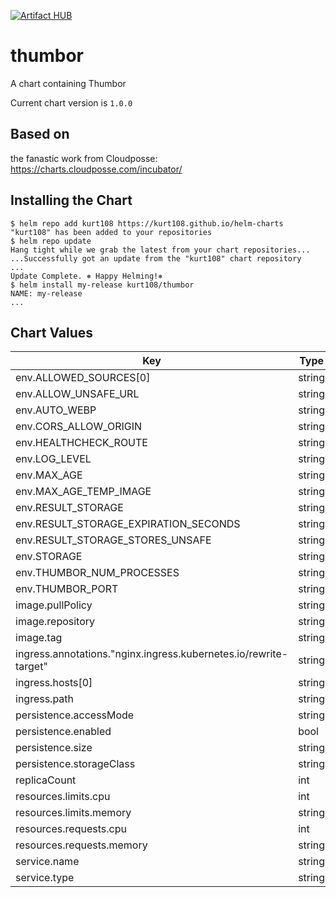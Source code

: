 [![Artifact HUB](https://img.shields.io/endpoint?url=https://artifacthub.io/badge/repository/kurt108)](https://artifacthub.io/packages/search?repo=kurt108)


thumbor
=======
A chart containing Thumbor

Current chart version is `1.0.0`

## Based on

the fanastic work from Cloudposse: https://charts.cloudposse.com/incubator/

## Installing the Chart

```console
$ helm repo add kurt108 https://kurt108.github.io/helm-charts
"kurt108" has been added to your repositories
$ helm repo update
Hang tight while we grab the latest from your chart repositories...
...Successfully got an update from the "kurt108" chart repository
...
Update Complete. ⎈ Happy Helming!⎈
$ helm install my-release kurt108/thumbor
NAME: my-release
...
```



## Chart Values

| Key | Type | Default | Description |
|-----|------|---------|-------------|
| env.ALLOWED_SOURCES[0] | string | `"http://s.glbimg.com"` |  |
| env.ALLOW_UNSAFE_URL | string | `"True"` |  |
| env.AUTO_WEBP | string | `"True"` |  |
| env.CORS_ALLOW_ORIGIN | string | `"*"` |  |
| env.HEALTHCHECK_ROUTE | string | `"/"` |  |
| env.LOG_LEVEL | string | `"error"` |  |
| env.MAX_AGE | string | `"3600"` |  |
| env.MAX_AGE_TEMP_IMAGE | string | `"300"` |  |
| env.RESULT_STORAGE | string | `"thumbor.result_storages.no_storage"` |  |
| env.RESULT_STORAGE_EXPIRATION_SECONDS | string | `"31536000"` |  |
| env.RESULT_STORAGE_STORES_UNSAFE | string | `"True"` |  |
| env.STORAGE | string | `"thumbor.storages.file_storage"` |  |
| env.THUMBOR_NUM_PROCESSES | string | `"1"` |  |
| env.THUMBOR_PORT | string | `"80"` |  |
| image.pullPolicy | string | `"IfNotPresent"` |  |
| image.repository | string | `"registry.hub.docker.com/minimalcompact/thumbor"` |  |
| image.tag | string | `"6.7.5"` |  |
| ingress.annotations."nginx.ingress.kubernetes.io/rewrite-target" | string | `"/$2"` |  |
| ingress.hosts[0] | string | `"thumbor.domain"` |  |
| ingress.path | string | `"/scale(/|$)(.*)"` |  |
| persistence.accessMode | string | `"ReadWriteOnce"` |  |
| persistence.enabled | bool | `false` |  |
| persistence.size | string | `"8Gi"` |  |
| persistence.storageClass | string | `"generic"` |  |
| replicaCount | int | `1` |  |
| resources.limits.cpu | int | `1` |  |
| resources.limits.memory | string | `"1Gi"` |  |
| resources.requests.cpu | int | `1` |  |
| resources.requests.memory | string | `"512Mi"` |  |
| service.name | string | `"thumbor"` |  |
| service.type | string | `"ClusterIP"` |  |
